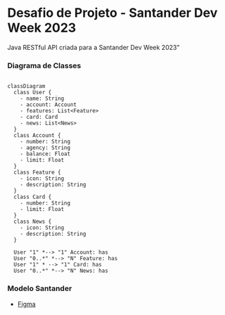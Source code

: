 # Desafio de Projeto - Santander Dev Week 2023

Java RESTful API criada para a Santander Dev Week 2023"

### Diagrama de Classes

```mermaid

classDiagram
  class User {
    - name: String
    - account: Account
    - features: List<Feature>
    - card: Card
    - news: List<News>
  }
  class Account {
    - number: String
    - agency: String
    - balance: Float
    - limit: Float
  }
  class Feature {
    - icon: String
    - description: String
  }
  class Card {
    - number: String
    - limit: Float
  }
  class News {
    - icon: String
    - description: String
  }

  User "1" *--> "1" Account: has
  User "0..*" *--> "N" Feature: has
  User "1" * --> "1" Card: has
  User "0..*" *--> "N" News: has
```

### Modelo Santander

 - [Figma](https://www.figma.com/file/0ZsjwjsYlYd3timxqMWlbj/SANTANDER---Projeto-Web%2FMobile?type=design&node-id=2-92&mode=design&t=yRxhKzjzKWJ3XQ4J-0)
